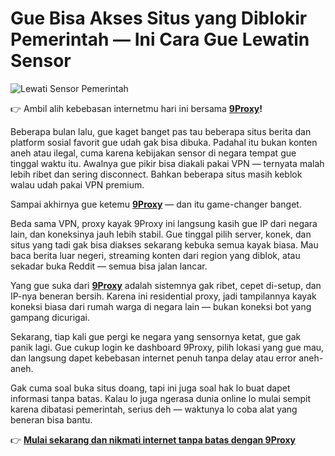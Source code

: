 # Gue Bisa Akses Situs yang Diblokir Pemerintah — Ini Cara Gue Lewatin Sensor

![Lewati Sensor Pemerintah](https://encrypted-tbn0.gstatic.com/images?q=tbn:ANd9GcRAYjd802U8g0gL2Uz6naEyJ8pVwv0uCKk-NQ&s)

👉 Ambil alih kebebasan internetmu hari ini bersama **[9Proxy](https://the9proxy.short.gy/github-homepage-lily555)!**

Beberapa bulan lalu, gue kaget banget pas tau beberapa situs berita dan platform sosial favorit gue udah gak bisa dibuka. Padahal itu bukan konten aneh atau ilegal, cuma karena kebijakan sensor di negara tempat gue tinggal waktu itu. Awalnya gue pikir bisa diakali pakai VPN — ternyata malah lebih ribet dan sering disconnect. Bahkan beberapa situs masih keblok walau udah pakai VPN premium.

Sampai akhirnya gue ketemu **[9Proxy](https://the9proxy.short.gy/github-pricing-lily555)** — dan itu game-changer banget.

Beda sama VPN, proxy kayak 9Proxy ini langsung kasih gue IP dari negara lain, dan koneksinya jauh lebih stabil. Gue tinggal pilih server, konek, dan situs yang tadi gak bisa diakses sekarang kebuka semua kayak biasa. Mau baca berita luar negeri, streaming konten dari region yang diblok, atau sekadar buka Reddit — semua bisa jalan lancar.

Yang gue suka dari **[9Proxy](https://the9proxy.short.gy/github-pricing-lily555)** adalah sistemnya gak ribet, cepet di-setup, dan IP-nya beneran bersih. Karena ini residential proxy, jadi tampilannya kayak koneksi biasa dari rumah warga di negara lain — bukan koneksi bot yang gampang dicurigai.

Sekarang, tiap kali gue pergi ke negara yang sensornya ketat, gue gak panik lagi. Gue cukup login ke dashboard 9Proxy, pilih lokasi yang gue mau, dan langsung dapet kebebasan internet penuh tanpa delay atau error aneh-aneh.

Gak cuma soal buka situs doang, tapi ini juga soal hak lo buat dapet informasi tanpa batas. Kalau lo juga ngerasa dunia online lo mulai sempit karena dibatasi pemerintah, serius deh — waktunya lo coba alat yang beneran bisa bantu.

👉 **[Mulai sekarang dan nikmati internet tanpa batas dengan 9Proxy](https://the9proxy.short.gy/github-pricing-lily555)**

